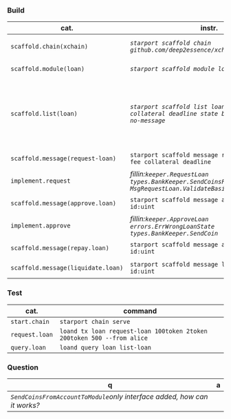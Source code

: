 ### Build
cat.|instr.|output
-|-|-
```scaffold.chain(xchain)```|*```starport scaffold chain github.com/deep2essence/xchain --no-module```*|*```app/,cmd,/docs/,testutil/,vue/,config.yml```<br><br>```go.mod,go.sum,readme.md,.github/,.gitignore```*
```scaffold.module(loan)```|*```starport scaffold module loan --dep bank```*|*generated:```proto/loan/,x/loan/,testutil/keeper/loan.go```<br>modified:```app/app.go,docs/static/openapi.yml```*
```scaffold.list(loan)```|*```starport scaffold list loan amount fee collateral deadline state borrower lender --no-message```*|***query+types+genesis**<br>generated: ```proto/loan/loan.proto```,<br>```x/loan/client/cli/query_loan*.go,```,<br>```x/loan/types/,```,<br>```x/loan/keeper/*loan*.go```<br><br>modified:**```proto/loan/query.proto+genesis.proto```**<br>```x/loan/types+```*
```scaffold.message(request-loan)```|```starport scaffold message request-loan amount fee collateral deadline```|***tx+message+codec+handler**<br>modified:```tx.proto```*
```implement.request```|*fillin:```keeper.RequestLoan```<br>```types.BankKeeper.SendCoinsFromAccountToModule```<br>```MsgRequestLoan.ValidateBasic```*
```scaffold.message(approve.loan)```|```starport scaffold message approve-loan id:uint```|***tx+message+codec+handler**<br>modified:```tx.proto```*
```implement.approve```|*fillin:```keeper.ApproveLoan```<br>```errors.ErrWrongLoanState```<br>```types.BankKeeper.SendCoin```*
```scaffold.message(repay.loan)```|```starport scaffold message approve-loan id:uint```|***tx+message+codec+handler**<br>modified:```tx.proto```*
```scaffold.message(liquidate.loan)```|```starport scaffold message liquidate-loan id:uint```|***tx+message+codec+handler**<br>modified:```tx.proto```*


### Test
cat.|command
-|-
```start.chain```|```starport chain serve```
```request.loan```|```loand tx loan request-loan 100token 2token 200token 500 --from alice ```
```query.loan```|```loand query loan list-loan```

### Question
q|a
-|-
*```SendCoinsFromAccountToModule```only interface added, how can it works?*|

